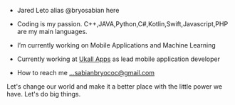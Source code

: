 - Jared Leto alias @bryosabian here
- Coding is my passion. C++,JAVA,Python,C#,Kotlin,Swift,Javascript,PHP are my main languages.
- I’m currently working on Mobile Applications and Machine Learning

- Currently working at [Ukall Apps](https://ukallapps.com/) as lead mobile application developer

- How to reach me ...sabianbryococ@gmail.com

Let's change our world and make it a better place with the little power we have. Let's do big things.

